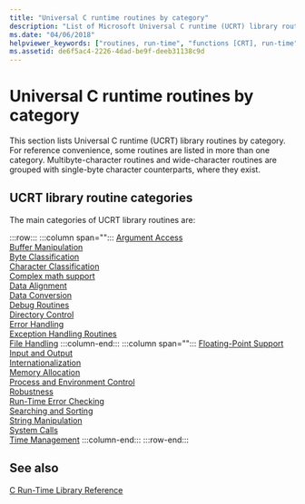 ```yaml
---
title: "Universal C runtime routines by category"
description: "List of Microsoft Universal C runtime (UCRT) library routines by category."
ms.date: "04/06/2018"
helpviewer_keywords: ["routines, run-time", "functions [CRT], run-time", "categories, run-time functions", "functions [CRT]"]
ms.assetid: de6f5ac4-2226-4dad-be9f-deeb31138c9d
---
```

# Universal C runtime routines by category

This section lists Universal C runtime (UCRT) library routines by category. For reference convenience, some routines are listed in more than one category. Multibyte-character routines and wide-character routines are grouped with single-byte character counterparts, where they exist.

## UCRT library routine categories

The main categories of UCRT library routines are:

:::row:::
   :::column span="":::
      [Argument Access](../c-runtime-library/argument-access.md)\
      [Buffer Manipulation](../c-runtime-library/buffer-manipulation.md)\
      [Byte Classification](../c-runtime-library/byte-classification.md)\
      [Character Classification](../c-runtime-library/character-classification.md)\
      [Complex math support](../c-runtime-library/complex-math-support.md)\
      [Data Alignment](../c-runtime-library/data-alignment.md)\
      [Data Conversion](../c-runtime-library/data-conversion.md)\
      [Debug Routines](../c-runtime-library/debug-routines.md)\
      [Directory Control](../c-runtime-library/directory-control.md)\
      [Error Handling](../c-runtime-library/error-handling-crt.md)\
      [Exception Handling Routines](../c-runtime-library/exception-handling-routines.md)\
      [File Handling](../c-runtime-library/file-handling.md)
   :::column-end:::
   :::column span="":::
      [Floating-Point Support](../c-runtime-library/floating-point-support.md)\
      [Input and Output](../c-runtime-library/input-and-output.md)\
      [Internationalization](../c-runtime-library/internationalization.md)\
      [Memory Allocation](../c-runtime-library/memory-allocation.md)\
      [Process and Environment Control](../c-runtime-library/process-and-environment-control.md)\
      [Robustness](../c-runtime-library/robustness.md)\
      [Run-Time Error Checking](../c-runtime-library/run-time-error-checking.md)\
      [Searching and Sorting](../c-runtime-library/searching-and-sorting.md)\
      [String Manipulation](../c-runtime-library/string-manipulation-crt.md)\
      [System Calls](../c-runtime-library/system-calls.md)\
      [Time Management](../c-runtime-library/time-management.md)
   :::column-end:::
:::row-end:::

## See also

[C Run-Time Library Reference](../c-runtime-library/c-run-time-library-reference.md)<br/>
